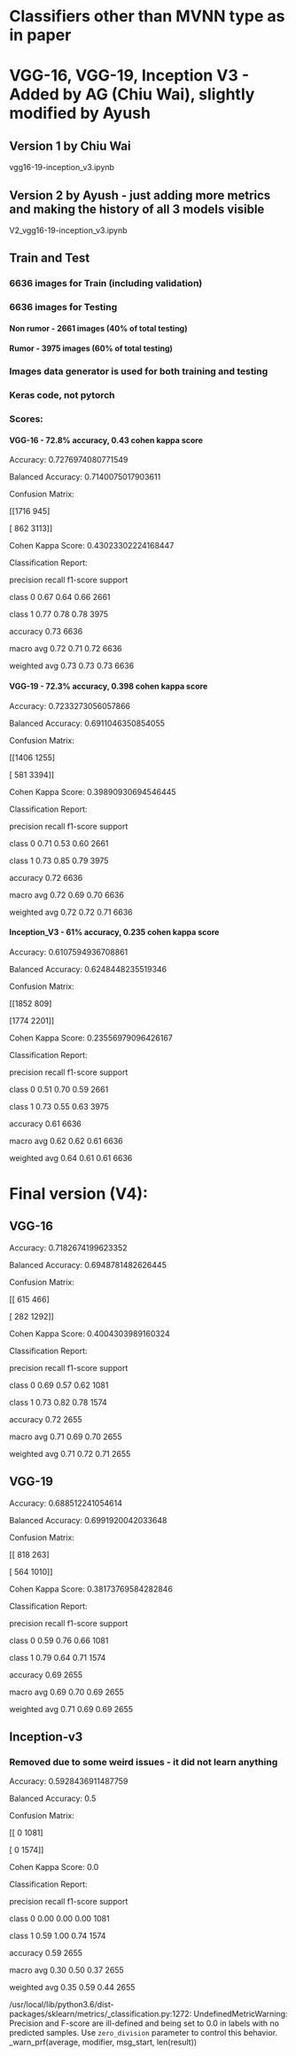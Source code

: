 # Classifiers other than MVNN type as in paper

# VGG-16, VGG-19, Inception V3 - Added by AG (Chiu Wai), slightly modified by Ayush

## Version 1 by Chiu Wai
vgg16-19-inception_v3.ipynb

## Version 2 by Ayush - just adding more metrics and making the history of all 3 models visible
V2_vgg16-19-inception_v3.ipynb

## Train and Test

### 6636 images for Train (including validation)

### 6636 images for Testing

#### Non rumor - 2661 images (40% of total testing)
#### Rumor - 3975 images (60% of total testing)
### Images data generator is used for both training and testing
### Keras code, not pytorch

### Scores:

#### VGG-16 - 72.8% accuracy, 0.43 cohen kappa score

Accuracy: 0.7276974080771549

Balanced Accuracy: 0.7140075017903611

Confusion Matrix:

[[1716  945]

[ 862 3113]]

Cohen Kappa Score: 0.43023302224168447

Classification Report:

precision    recall  f1-score   support


class 0       0.67      0.64      0.66      2661

class 1       0.77      0.78      0.78      3975


accuracy                           0.73      6636

macro avg       0.72      0.71      0.72      6636

weighted avg       0.73      0.73      0.73      6636

#### VGG-19 - 72.3% accuracy, 0.398 cohen kappa score

Accuracy: 0.7233273056057866

Balanced Accuracy: 0.6911046350854055

Confusion Matrix:

[[1406 1255]

[ 581 3394]]

Cohen Kappa Score: 0.39890930694546445

Classification Report:

precision    recall  f1-score   support


class 0       0.71      0.53      0.60      2661

class 1       0.73      0.85      0.79      3975


accuracy                           0.72      6636

macro avg       0.72      0.69      0.70      6636

weighted avg       0.72      0.72      0.71      6636

#### Inception_V3 - 61% accuracy, 0.235 cohen kappa score

Accuracy: 0.6107594936708861

Balanced Accuracy: 0.6248448235519346

Confusion Matrix:

[[1852  809]

[1774 2201]]

Cohen Kappa Score: 0.23556979096426167

Classification Report:

precision    recall  f1-score   support

class 0       0.51      0.70      0.59      2661

class 1       0.73      0.55      0.63      3975

accuracy                           0.61      6636

macro avg       0.62      0.62      0.61      6636

weighted avg       0.64      0.61      0.61      6636

# Final version (V4):


## VGG-16

Accuracy: 0.7182674199623352

Balanced Accuracy: 0.6948781482626445

Confusion Matrix:

[[ 615  466]

[ 282 1292]]

Cohen Kappa Score: 0.4004303989160324

Classification Report:

precision    recall  f1-score   support


class 0       0.69      0.57      0.62      1081

class 1       0.73      0.82      0.78      1574


accuracy                           0.72      2655

macro avg       0.71      0.69      0.70      2655

weighted avg       0.71      0.72      0.71      2655

## VGG-19

Accuracy: 0.688512241054614

Balanced Accuracy: 0.6991920042033648

Confusion Matrix:

[[ 818  263]

[ 564 1010]]

Cohen Kappa Score: 0.38173769584282846

Classification Report:

precision    recall  f1-score   support


class 0       0.59      0.76      0.66      1081

class 1       0.79      0.64      0.71      1574

accuracy                           0.69      2655

macro avg       0.69      0.70      0.69      2655

weighted avg       0.71      0.69      0.69      2655

## Inception-v3

### Removed due to some weird issues - it did not learn anything

Accuracy: 0.5928436911487759

Balanced Accuracy: 0.5

Confusion Matrix:

[[   0 1081]

[   0 1574]]

Cohen Kappa Score: 0.0

Classification Report:

precision    recall  f1-score   support


class 0       0.00      0.00      0.00      1081

class 1       0.59      1.00      0.74      1574


accuracy                           0.59      2655

macro avg       0.30      0.50      0.37      2655

weighted avg       0.35      0.59      0.44      2655

/usr/local/lib/python3.6/dist-packages/sklearn/metrics/_classification.py:1272: UndefinedMetricWarning: Precision and F-score are ill-defined and being set to 0.0 in labels with no predicted samples. Use `zero_division` parameter to control this behavior.
  _warn_prf(average, modifier, msg_start, len(result))
